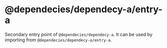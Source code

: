 # @dependecies/dependecy-a/entry-a

Secondary entry point of `@dependecies/dependecy-a`. It can be used by importing from `@dependecies/dependecy-a/entry-a`.
